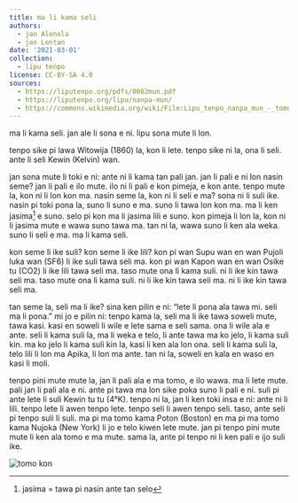 ```yaml
---
title: ma li kama seli
authors:
  - jan Alonola
  - jan Lentan
date: '2021-03-01'
collection:
  - lipu tenpo
license: CC-BY-SA 4.0
sources:
  - https://liputenpo.org/pdfs/0002mun.pdf
  - https://liputenpo.org/lipu/nanpa-mun/
  - https://commons.wikimedia.org/wiki/File:Lipu_tenpo_nanpa_mun_-_tomo_kon.png
---
```


ma li kama seli. jan ale li sona e ni. lipu sona mute li lon.

tenpo sike pi lawa Witowija (1860) la, kon li lete. tenpo sike ni la, ona li seli. ante li seli Kewin (Kelvin) wan.

jan sona mute li toki e ni: ante ni li kama tan pali jan. jan li pali e ni lon nasin seme? jan li pali e ilo mute. ilo ni li pali e kon pimeja, e kon ante. tenpo mute la, kon ni li lon kon ma. nasin seme la, kon ni li seli e ma? sona ni li suli ike. nasin pi toki pona la, suno li suno e ma. suno li tawa lon kon ma. ma li ken jasima[^1] e suno. selo pi kon ma li jasima lili e suno. kon pimeja li lon la, kon ni li jasima mute e wawa suno tawa ma. tan ni la, wawa suno li ken ala weka. suno li seli e ma. ma li kama seli.

kon seme li ike suli? kon seme li ike lili? kon pi wan Supu wan en wan Pujoli luka wan (SF6) li ike suli tawa seli ma. kon pi wan Kapon wan en wan Osike tu (CO2) li ike lili tawa seli ma. taso mute ona li kama suli. ni li ike kin tawa seli ma. taso mute ona li kama suli. ni li ike kin tawa seli ma. ni li ike kin tawa seli ma.

tan seme la, seli ma li ike? sina ken pilin e ni: “lete li pona ala tawa mi. seli ma li pona.” mi jo e pilin ni: tenpo kama la, seli ma li ike tawa soweli mute, tawa kasi. kasi en soweli li wile e lete sama e seli sama. ona li wile ala e ante. seli li kama suli la, ma li weka e telo, li ante tawa ma ko jelo, li kama suli kin. ma ko jelo li kama suli kin la, kasi li ken ala lon ona. seli li kama suli la, telo lili li lon ma Apika, li lon ma ante. tan ni la, soweli en kala en waso en kasi li moli.

tenpo pini mute mute la, jan li pali ala e ma tomo, e ilo wawa. ma li lete mute. pali jan li pali ala e ni. ante pi tawa ma lon sike poka suno li pali e ni. suli pi ante lete li suli Kewin tu tu (4°K). tenpo ni la, jan li ken toki insa e ni: ante ni li lili. tenpo lete li awen tenpo lete. tenpo seli li awen tenpo seli. taso, ante seli pi tenpo suli li suli. ma pi ma tomo kama Poton (Boston) en ma pi ma tomo kama Nujoka (New York) li jo e telo kiwen lete mute. jan pi tenpo pini mute mute li ken ala tomo e ma mute. sama la, ante pi tenpo ni li ken pali e ijo suli ike.

![tomo kon](https://upload.wikimedia.org/wikipedia/commons/f/f3/Lipu_tenpo_nanpa_mun_-_tomo_kon.png)

[^1]: jasima = tawa pi nasin ante tan selo